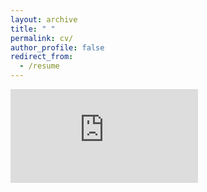 ```yaml
---
layout: archive
title: " "
permalink: cv/
author_profile: false
redirect_from:
  - /resume
---
```


<embed src="https://ewanxiong.github.io/files/YifanXiong_CV.pdf" type="application/pdf" />
